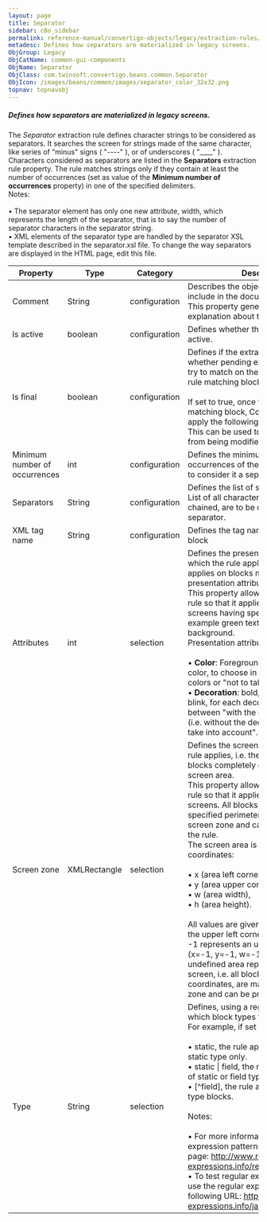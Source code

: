 ```yaml
---
layout: page
title: Separator
sidebar: c8o_sidebar
permalink: reference-manual/convertigo-objects/legacy/extraction-rules/common-gui-components/separator/
metadesc: Defines how separators are materialized in legacy screens.   The  Separator  extraction rule defines character strings to be considered as separators.
ObjGroup: Legacy
ObjCatName: common-gui-components
ObjName: Separator
ObjClass: com.twinsoft.convertigo.beans.common.Separator
ObjIcon: /images/beans/common/images/separator_color_32x32.png
topnav: topnavobj
---
```

##### Defines how separators are materialized in legacy screens. 

The <i>Separator</i> extraction rule defines character strings to be considered as separators. It searches the screen for strings made of the same character, like series of "minus" signs ( "----" ), or of underscores ( "____" ).<br/>Characters considered as separators are listed in the <b>Separators</b> extraction rule property. The rule matches strings only if they contain at least the number of occurrences (set as value of the <b>Minimum number of occurrences</b> property) in one of the specified delimiters.<br/><span class="orangetwinsoft">Notes:</span> <br/><br/>• The separator element has only one new attribute, <span class="computer">width</span>, which represents the length of the separator, that is to say the number of separator characters in the separator string.<br/>• XML elements of the <span class="computer">separator</span> type are handled by the <span class="computer">separator</span> XSL template described in the <span class="computer">separator.xsl</span> file. To change the way separators are displayed in the HTML page, edit this file. <br/>

Property | Type | Category | Description
--- | --- | --- | ---
Comment | String | configuration | Describes the object comment to include in the documentation report.<br/>This property generally contains an explanation about the object.
Is active | boolean | configuration | Defines whether the extraction rule is active.
Is final | boolean | configuration | Defines if the extraction is final, i.e. whether pending extraction rules should try to match on the current extraction rule matching blocks.<br/><br/>If set to <span class="computer">true</span>, once the rule applies on a matching block, Convertigo doesn't apply the following rules on this block. This can be used to prevent a block from being modified by other rules.
Minimum number of occurrences | int | configuration | Defines the minimum number of occurrences of the character in a string to consider it a separator.
Separators | String | configuration | Defines the list of separator characters.<br/>List of all characters which, once chained, are to be considered as a separator.
XML tag name | String | configuration | Defines the tag name of the separator block
Attributes | int | selection | Defines the presentation attributes on which the rule applies, i.e. the rule applies on blocks matching these presentation attributes.<br/>This property allows to configure the rule so that it applies only to parts of screens having specific attributes, for example green text on black background.<br/>Presentation attributes to configure are :<br/><br/>• <b>Color</b>: <span class="computer">Foreground</span> color, <span class="computer">Background</span> color, to choose in a list of predefined colors or "not to take into account".<br/>• <b>Decoration</b>: <span class="computer">bold</span>, <span class="computer">reverse</span>, <span class="computer">underlined</span>, <span class="computer">blink</span>, for each decoration choose between "with the decoration", "normal" (i.e. without the decoration), or "not to take into account".<br/>
Screen zone | XMLRectangle | selection | Defines the screen zone on which the rule applies, i.e. the rule applies on blocks completely contained in this screen area.<br/>This property allows to configure the rule so that it applies only to areas of screens. All blocks found within the specified perimeter are matching this screen zone and can be processed by the rule. <br/>The screen area is defined through four coordinates: <br/><br/>• x (area left corner), <br/>• y (area upper corner), <br/>• w (area width), <br/>• h (area height). <br/><br/>All values are given in characters, with the upper left corner being (x=0, y=0). <br/><span class="computer">-1</span> represents an undefined value: <span class="computer">(x=-1, y=-1, w=-1, h=-1)</span> is an undefined area representing the whole screen, i.e. all blocks, whatever their coordinates, are matching this screen zone and can be processed by the rule.
Type | String | selection | Defines, using a regular expression, to which block types the rule applies.<br/>For example, if set to: <br/><br/>• <span class="computer">static</span>, the rule applies to blocks of <span class="computer">static</span> type only. <br/>• <span class="computer">static &#124; field</span>, the rule applies to blocks of <span class="computer">static</span> or <span class="computer">field</span> type only. <br/>• <span class="computer">[^field]</span>, the rule applies to all but <span class="computer">field</span> type blocks.<br/><br/><span class="orangetwinsoft">Notes:</span><br/><br/>• For more information about regular expression patterns, see the following page: <span class="computer">http://www.regular-expressions.info/reference.html</span>. <br/>• To test regular expressions, you can use the regular expression tester at the following URL: <span class="computer">http://www.regular-expressions.info/javascriptexample.html</span>.<br/>
